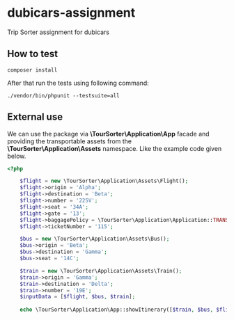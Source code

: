 # dubicars-assignment
Trip Sorter assignment for dubicars

## How to test

```terminal
composer install
```

After that run the tests using following command:
```terminal
./vendor/bin/phpunit --testsuite=all
```

## External use

We can use the package via **\TourSorter\Application\App** facade and providing the transportable assets from the
**\TourSorter\Application\Assets** namespace.
Like the example code given below.
```php
<?php

    $flight = new \TourSorter\Application\Assets\Flight();
    $flight->origin = 'Alpha';
    $flight->destination = 'Beta';
    $flight->number = '22SV';
    $flight->seat = '34A';
    $flight->gate = '13';
    $flight->baggagePolicy = \TourSorter\Application\Application::TRANSPORT_FLIGHT_BAGGAGE_POLICY_DROP;
    $flight->ticketNumber = '115';

    $bus = new \TourSorter\Application\Assets\Bus();
    $bus->origin = 'Beta';
    $bus->destination = 'Gamma';
    $bus->seat = '14C';

    $train = new \TourSorter\Application\Assets\Train();
    $train->origin = 'Gamma';
    $train->destination = 'Delta';
    $train->number = '19E';
    $inputData = [$flight, $bus, $train];
    
    echo \TourSorter\Application\App::showItinerary([$train, $bus, $flight]);
```
